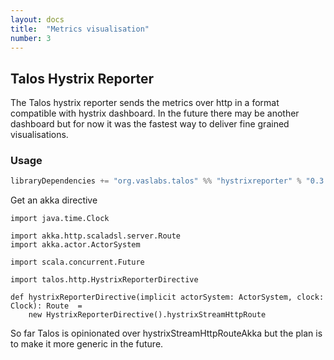 ```yaml
---
layout: docs
title:  "Metrics visualisation"
number: 3
---
```


## Talos Hystrix Reporter

The Talos hystrix reporter sends the metrics over http in a format compatible with hystrix dashboard.
In the future there may be another dashboard but for now it was the fastest way to 
deliver fine grained visualisations.


### Usage

```scala
libraryDependencies += "org.vaslabs.talos" %% "hystrixreporter" % "0.3.0"
```

Get an akka directive

```tut:silent
import java.time.Clock

import akka.http.scaladsl.server.Route
import akka.actor.ActorSystem

import scala.concurrent.Future

import talos.http.HystrixReporterDirective

def hystrixReporterDirective(implicit actorSystem: ActorSystem, clock: Clock): Route  =
    new HystrixReporterDirective().hystrixStreamHttpRoute
```

So far Talos is opinionated over hystrixStreamHttpRouteAkka but the plan is to make it more generic in the future.
